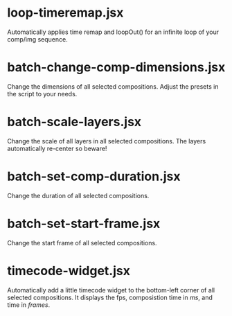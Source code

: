 # loop-timeremap.jsx

Automatically applies time remap and loopOut() for an infinite loop of your comp/img sequence.

# batch-change-comp-dimensions.jsx

Change the dimensions of all selected compositions. Adjust the presets in the script to your needs.

# batch-scale-layers.jsx

Change the scale of all layers in all selected compositions. The layers automatically re-center so beware!

# batch-set-comp-duration.jsx

Change the duration of all selected compositions.

# batch-set-start-frame.jsx

Change the start frame of all selected compositions.

# timecode-widget.jsx

Automatically add a little timecode widget to the bottom-left corner of all selected compositions. It displays the fps, composistion time in _ms_, and time in _frames_.
